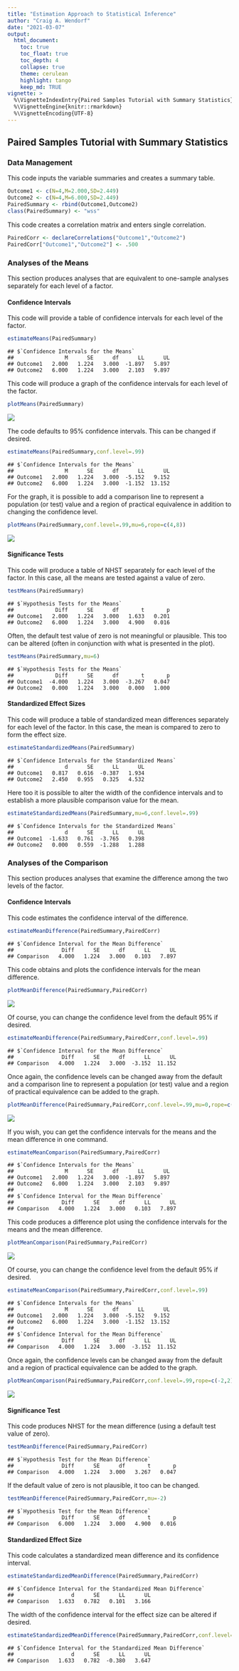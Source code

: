 ```yaml
---
title: "Estimation Approach to Statistical Inference"
author: "Craig A. Wendorf"
date: "2021-03-07"
output:
  html_document:
    toc: true
    toc_float: true
    toc_depth: 4
    collapse: true
    theme: cerulean
    highlight: tango
    keep_md: TRUE
vignette: >
  %\VignetteIndexEntry{Paired Samples Tutorial with Summary Statistics}
  %\VignetteEngine{knitr::rmarkdown}
  %\VignetteEncoding{UTF-8}
---
```






## Paired Samples Tutorial with Summary Statistics

### Data Management

This code inputs the variable summaries and creates a summary table.

```r
Outcome1 <- c(N=4,M=2.000,SD=2.449)
Outcome2 <- c(N=4,M=6.000,SD=2.449)
PairedSummary <- rbind(Outcome1,Outcome2)
class(PairedSummary) <- "wss"
```

This code creates a correlation matrix and enters single correlation.

```r
PairedCorr <- declareCorrelations("Outcome1","Outcome2")
PairedCorr["Outcome1","Outcome2"] <- .500
```
 
### Analyses of the Means

This section produces analyses that are equivalent to one-sample analyses separately for each level of a factor.

#### Confidence Intervals

This code will provide a table of confidence intervals for each level of the factor.

```r
estimateMeans(PairedSummary)
```

```
## $`Confidence Intervals for the Means`
##                M      SE      df      LL      UL
## Outcome1   2.000   1.224   3.000  -1.897   5.897
## Outcome2   6.000   1.224   3.000   2.103   9.897
```

This code will produce a graph of the confidence intervals for each level of the factor.

```r
plotMeans(PairedSummary)
```

![](figures/Paired-MeansA-1.png)<!-- -->

The code defaults to 95% confidence intervals. This can be changed if desired.

```r
estimateMeans(PairedSummary,conf.level=.99)
```

```
## $`Confidence Intervals for the Means`
##                M      SE      df      LL      UL
## Outcome1   2.000   1.224   3.000  -5.152   9.152
## Outcome2   6.000   1.224   3.000  -1.152  13.152
```

For the graph, it is possible to add a comparison line to represent a population (or test) value and a region of practical equivalence in addition to changing the confidence level.

```r
plotMeans(PairedSummary,conf.level=.99,mu=6,rope=c(4,8))
```

![](figures/Paired-MeansB-1.png)<!-- -->

#### Significance Tests

This code will produce a table of NHST separately for each level of the factor. In this case, all the means are tested against a value of zero.

```r
testMeans(PairedSummary)
```

```
## $`Hypothesis Tests for the Means`
##             Diff      SE      df       t       p
## Outcome1   2.000   1.224   3.000   1.633   0.201
## Outcome2   6.000   1.224   3.000   4.900   0.016
```

Often, the default test value of zero is not meaningful or plausible. This too can be altered (often in conjunction with what is presented in the plot).

```r
testMeans(PairedSummary,mu=6)
```

```
## $`Hypothesis Tests for the Means`
##             Diff      SE      df       t       p
## Outcome1  -4.000   1.224   3.000  -3.267   0.047
## Outcome2   0.000   1.224   3.000   0.000   1.000
```

#### Standardized Effect Sizes

This code will produce a table of standardized mean differences separately for each level of the factor. In this case, the mean is compared to zero to form the effect size.

```r
estimateStandardizedMeans(PairedSummary)
```

```
## $`Confidence Intervals for the Standardized Means`
##                d      SE      LL      UL
## Outcome1   0.817   0.616  -0.387   1.934
## Outcome2   2.450   0.955   0.325   4.532
```

Here too it is possible to alter the width of the confidence intervals and to establish a more plausible comparison value for the mean.

```r
estimateStandardizedMeans(PairedSummary,mu=6,conf.level=.99)
```

```
## $`Confidence Intervals for the Standardized Means`
##                d      SE      LL      UL
## Outcome1  -1.633   0.761  -3.765   0.398
## Outcome2   0.000   0.559  -1.288   1.288
```

### Analyses of the Comparison

This section produces analyses that examine the difference among the two levels of the factor.

#### Confidence Intervals

This code estimates the confidence interval of the difference.

```r
estimateMeanDifference(PairedSummary,PairedCorr)
```

```
## $`Confidence Interval for the Mean Difference`
##               Diff      SE      df      LL      UL
## Comparison   4.000   1.224   3.000   0.103   7.897
```

This code obtains and plots the confidence intervals for the mean difference.

```r
plotMeanDifference(PairedSummary,PairedCorr)
```

![](figures/Paired-DifferenceA-1.png)<!-- -->

Of course, you can change the confidence level from the default 95% if desired.

```r
estimateMeanDifference(PairedSummary,PairedCorr,conf.level=.99)
```

```
## $`Confidence Interval for the Mean Difference`
##               Diff      SE      df      LL      UL
## Comparison   4.000   1.224   3.000  -3.152  11.152
```

Once again, the confidence levels can be changed away from the default and a comparison line to represent a population (or test) value and a region of practical equivalence can be added to the graph.

```r
plotMeanDifference(PairedSummary,PairedCorr,conf.level=.99,mu=0,rope=c(-2,2))
```

![](figures/Paired-DifferenceB-1.png)<!-- -->

If you wish, you can get the confidence intervals for the means and the mean difference in one command.

```r
estimateMeanComparison(PairedSummary,PairedCorr)
```

```
## $`Confidence Intervals for the Means`
##                M      SE      df      LL      UL
## Outcome1   2.000   1.224   3.000  -1.897   5.897
## Outcome2   6.000   1.224   3.000   2.103   9.897
## 
## $`Confidence Interval for the Mean Difference`
##               Diff      SE      df      LL      UL
## Comparison   4.000   1.224   3.000   0.103   7.897
```

This code produces a difference plot using the confidence intervals for the means and the mean difference.

```r
plotMeanComparison(PairedSummary,PairedCorr)
```

![](figures/Paired-ComparisonA-1.png)<!-- -->

Of course, you can change the confidence level from the default 95% if desired.

```r
estimateMeanComparison(PairedSummary,PairedCorr,conf.level=.99)
```

```
## $`Confidence Intervals for the Means`
##                M      SE      df      LL      UL
## Outcome1   2.000   1.224   3.000  -5.152   9.152
## Outcome2   6.000   1.224   3.000  -1.152  13.152
## 
## $`Confidence Interval for the Mean Difference`
##               Diff      SE      df      LL      UL
## Comparison   4.000   1.224   3.000  -3.152  11.152
```

Once again, the confidence levels can be changed away from the default and a region of practical equivalence can be added to the graph.

```r
plotMeanComparison(PairedSummary,PairedCorr,conf.level=.99,rope=c(-2,2))
```

![](figures/Paired-ComparisonB-1.png)<!-- -->

#### Significance Test

This code produces NHST for the mean difference (using a default test value of zero).

```r
testMeanDifference(PairedSummary,PairedCorr)
```

```
## $`Hypothesis Test for the Mean Difference`
##               Diff      SE      df       t       p
## Comparison   4.000   1.224   3.000   3.267   0.047
```

If the default value of zero is not plausible, it too can be changed.

```r
testMeanDifference(PairedSummary,PairedCorr,mu=-2)
```

```
## $`Hypothesis Test for the Mean Difference`
##               Diff      SE      df       t       p
## Comparison   6.000   1.224   3.000   4.900   0.016
```

#### Standardized Effect Size

This code calculates a standardized mean difference and its confidence interval.

```r
estimateStandardizedMeanDifference(PairedSummary,PairedCorr)
```

```
## $`Confidence Interval for the Standardized Mean Difference`
##                  d      SE      LL      UL
## Comparison   1.633   0.782   0.101   3.166
```

The width of the confidence interval for the effect size can be altered if desired.

```r
estimateStandardizedMeanDifference(PairedSummary,PairedCorr,conf.level=.99)
```

```
## $`Confidence Interval for the Standardized Mean Difference`
##                  d      SE      LL      UL
## Comparison   1.633   0.782  -0.380   3.647
```
